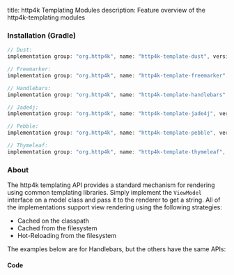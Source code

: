 title: http4k Templating Modules
description: Feature overview of the http4k-templating modules

### Installation (Gradle)

```groovy
// Dust: 
implementation group: "org.http4k", name: "http4k-template-dust", version: "4.21.1.1"

// Freemarker: 
implementation group: "org.http4k", name: "http4k-template-freemarker", version: "4.21.1.1"

// Handlebars: 
implementation group: "org.http4k", name: "http4k-template-handlebars", version: "4.21.1.1"

// Jade4j: 
implementation group: "org.http4k", name: "http4k-template-jade4j", version: "4.21.1.1"

// Pebble: 
implementation group: "org.http4k", name: "http4k-template-pebble", version: "4.21.1.1"

// Thymeleaf: 
implementation group: "org.http4k", name: "http4k-template-thymeleaf", version: "4.21.1.1"
```

### About
The http4k templating API provides a standard mechanism for rendering using common templating libraries. Simply implement the `ViewModel` interface on a model class and pass it to the renderer to get a string. All of the implementations support view rendering using the following strategies:

* Cached on the classpath
* Cached from the filesystem
* Hot-Reloading from the filesystem

The examples below are for Handlebars, but the others have the same APIs:

#### Code  [<img class="octocat"/>](https://github.com/http4k/http4k/blob/master/src/docs/guide/reference/templating/example.kt)

<script src="https://gist-it.appspot.com/https://github.com/http4k/http4k/blob/master/src/docs/guide/reference/templating/example.kt"></script>

[http4k]: https://http4k.org
